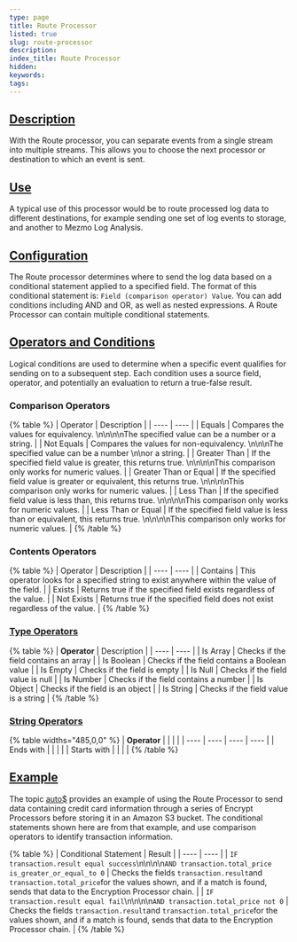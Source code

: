 ```yaml
---
type: page
title: Route Processor
listed: true
slug: route-processor
description: 
index_title: Route Processor
hidden: 
keywords: 
tags: 
---
```


## [Description](https://docs.mezmo.com/docs/route-pipeline-processor#description)

With the Route processor, you can separate events from a single stream into multiple streams. This allows you to choose the next processor or destination to which an event is sent.

## [Use](https://docs.mezmo.com/docs/route-pipeline-processor#use)

A typical use of this processor would be to route processed log data to different destinations, for example sending one set of log events to storage, and another to Mezmo Log Analysis.

## [Configuration](https://docs.mezmo.com/docs/route-pipeline-processor#configuration)

The Route processor determines where to send the log data based on a conditional statement applied to a specified field. The format of this conditional statement is: `Field (comparison operator) Value`. You can add conditions including AND and OR, as well as nested expressions. A Route Processor can contain multiple conditional statements.

## [Operators and Conditions](https://docs.mezmo.com/docs/route-pipeline-processor#operators-and-conditions)

Logical conditions are used to determine when a specific event qualifies for sending on to a subsequent step. Each condition uses a source field, operator, and potentially an evaluation to return a true-false result.

### Comparison Operators

{% table %}
| Operator | Description | 
| ---- | ---- | 
| Equals | Compares the values for equivalency. \n\n\n\nThe specified value can be a number or a string. | 
| Not Equals | Compares the values for non-equivalency. \n\n\nThe specified value can be a number \n\nor a string. | 
| Greater Than | If the specified field value is greater, this returns true. \n\n\n\nThis comparison only works for numeric values. | 
| Greater Than or Equal | If the specified field value is greater or equivalent, this returns true. \n\n\n\nThis comparison only works for numeric values. | 
| Less Than | If the specified field value is less than, this returns true. \n\n\n\nThis comparison only works for numeric values. | 
| Less Than or Equal | If the specified field value is less than or equivalent, this returns true. \n\n\n\nThis comparison only works for numeric values. | 
{% /table %}

### Contents Operators

{% table %}
| Operator | Description | 
| ---- | ---- | 
| Contains | This operator looks for a specified string to exist anywhere within the value of the field. | 
| Exists | Returns true if the specified field exists regardless of the value. | 
| Not Exists | Returns true if the specified field does not exist regardless of the value. | 
{% /table %}

### [Type Operators](https://docs.mezmo.com/docs/route-pipeline-processor#type-operators)

{% table %}
| **Operator** | Description | 
| ---- | ---- | 
| Is Array | Checks if the field contains an array | 
| Is Boolean | Checks if the field contains a Boolean value | 
| Is Empty | Checks if the field is empty | 
| Is Null | Checks if the field value is null | 
| Is Number | Checks if the field contains a number | 
| Is Object | Checks if the field is an object | 
| Is String | Checks if the field value is a string | 
{% /table %}

### [String Operators](https://docs.mezmo.com/docs/route-pipeline-processor#string-operators)

{% table widths="485,0,0" %}
| **Operator** |  |  |  | 
| ---- | ---- | ---- | ---- | 
| Ends with |  |  |  | 
| Starts with |  |  |  | 
{% /table %}

## [Example](https://docs.mezmo.com/docs/route-pipeline-processor#examples)

The topic [auto$](/docs/pipeline-architecture--encrypt--drop--and-route-data-to-amazon-s) provides an example of using the Route Processor to send data containing credit card information through a series of Encrypt Processors before storing it in an Amazon S3 bucket. The conditional statements shown here are from that example, and use comparison operators to identify transaction information.

{% table %}
| Conditional Statement | Result | 
| ---- | ---- | 
| `IF transaction.result equal success`\n\n\n\n`AND transaction.total_price is_greater_or_equal_to 0` | Checks the fields `transaction.result`and `transaction.total_price`for the values shown, and if a match is found, sends that data to the Encryption Processor chain. | 
| `IF transaction.result equal fail`\n\n\n\n`AND transaction.total_price not 0` | Checks the fields `transaction.result`and `transaction.total_price`for the values shown, and if a match is found, sends that data to the Encryption Processor chain. | 
{% /table %}